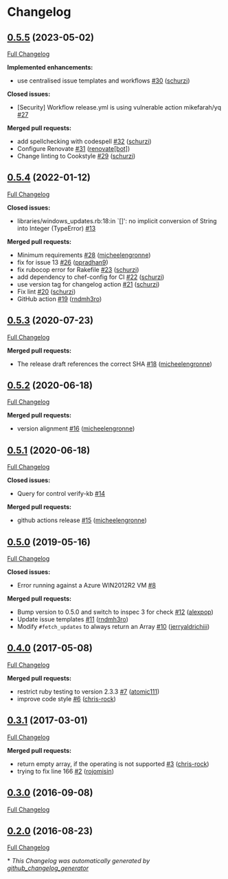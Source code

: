 # Changelog

## [0.5.5](https://github.com/dev-sec/windows-patch-baseline/tree/0.5.5) (2023-05-02)

[Full Changelog](https://github.com/dev-sec/windows-patch-baseline/compare/0.5.4...0.5.5)

**Implemented enhancements:**

- use centralised issue templates and workflows [\#30](https://github.com/dev-sec/windows-patch-baseline/pull/30) ([schurzi](https://github.com/schurzi))

**Closed issues:**

- \[Security\] Workflow release.yml is using vulnerable action mikefarah/yq [\#27](https://github.com/dev-sec/windows-patch-baseline/issues/27)

**Merged pull requests:**

- add spellchecking with codespell [\#32](https://github.com/dev-sec/windows-patch-baseline/pull/32) ([schurzi](https://github.com/schurzi))
- Configure Renovate [\#31](https://github.com/dev-sec/windows-patch-baseline/pull/31) ([renovate[bot]](https://github.com/apps/renovate))
- Change linting to Cookstyle [\#29](https://github.com/dev-sec/windows-patch-baseline/pull/29) ([schurzi](https://github.com/schurzi))

## [0.5.4](https://github.com/dev-sec/windows-patch-baseline/tree/0.5.4) (2022-01-12)

[Full Changelog](https://github.com/dev-sec/windows-patch-baseline/compare/0.5.3...0.5.4)

**Closed issues:**

- libraries/windows_updates.rb:18:in `\[\]': no implicit conversion of String into Integer \(TypeError\) [\#13](https://github.com/dev-sec/windows-patch-baseline/issues/13)

**Merged pull requests:**

- Minimum requirements [\#28](https://github.com/dev-sec/windows-patch-baseline/pull/28) ([micheelengronne](https://github.com/micheelengronne))
- fix for issue 13 [\#26](https://github.com/dev-sec/windows-patch-baseline/pull/26) ([ppradhan9](https://github.com/ppradhan9))
- fix rubocop error for Rakefile [\#23](https://github.com/dev-sec/windows-patch-baseline/pull/23) ([schurzi](https://github.com/schurzi))
- add dependency to chef-config for CI [\#22](https://github.com/dev-sec/windows-patch-baseline/pull/22) ([schurzi](https://github.com/schurzi))
- use version tag for changelog action [\#21](https://github.com/dev-sec/windows-patch-baseline/pull/21) ([schurzi](https://github.com/schurzi))
- Fix lint [\#20](https://github.com/dev-sec/windows-patch-baseline/pull/20) ([schurzi](https://github.com/schurzi))
- GitHub action [\#19](https://github.com/dev-sec/windows-patch-baseline/pull/19) ([rndmh3ro](https://github.com/rndmh3ro))

## [0.5.3](https://github.com/dev-sec/windows-patch-baseline/tree/0.5.3) (2020-07-23)

[Full Changelog](https://github.com/dev-sec/windows-patch-baseline/compare/0.5.2...0.5.3)

**Merged pull requests:**

- The release draft references the correct SHA [\#18](https://github.com/dev-sec/windows-patch-baseline/pull/18) ([micheelengronne](https://github.com/micheelengronne))

## [0.5.2](https://github.com/dev-sec/windows-patch-baseline/tree/0.5.2) (2020-06-18)

[Full Changelog](https://github.com/dev-sec/windows-patch-baseline/compare/0.5.1...0.5.2)

**Merged pull requests:**

- version alignment [\#16](https://github.com/dev-sec/windows-patch-baseline/pull/16) ([micheelengronne](https://github.com/micheelengronne))

## [0.5.1](https://github.com/dev-sec/windows-patch-baseline/tree/0.5.1) (2020-06-18)

[Full Changelog](https://github.com/dev-sec/windows-patch-baseline/compare/0.5.0...0.5.1)

**Closed issues:**

- Query for control verify-kb [\#14](https://github.com/dev-sec/windows-patch-baseline/issues/14)

**Merged pull requests:**

- github actions release [\#15](https://github.com/dev-sec/windows-patch-baseline/pull/15) ([micheelengronne](https://github.com/micheelengronne))

## [0.5.0](https://github.com/dev-sec/windows-patch-baseline/tree/0.5.0) (2019-05-16)

[Full Changelog](https://github.com/dev-sec/windows-patch-baseline/compare/0.4.0...0.5.0)

**Closed issues:**

- Error running against a Azure WIN2012R2 VM [\#8](https://github.com/dev-sec/windows-patch-baseline/issues/8)

**Merged pull requests:**

- Bump version to 0.5.0 and switch to inspec 3 for check [\#12](https://github.com/dev-sec/windows-patch-baseline/pull/12) ([alexpop](https://github.com/alexpop))
- Update issue templates [\#11](https://github.com/dev-sec/windows-patch-baseline/pull/11) ([rndmh3ro](https://github.com/rndmh3ro))
- Modify `#fetch_updates` to always return an Array [\#10](https://github.com/dev-sec/windows-patch-baseline/pull/10) ([jerryaldrichiii](https://github.com/jerryaldrichiii))

## [0.4.0](https://github.com/dev-sec/windows-patch-baseline/tree/0.4.0) (2017-05-08)

[Full Changelog](https://github.com/dev-sec/windows-patch-baseline/compare/0.3.1...0.4.0)

**Merged pull requests:**

- restrict ruby testing to version 2.3.3 [\#7](https://github.com/dev-sec/windows-patch-baseline/pull/7) ([atomic111](https://github.com/atomic111))
- improve code style [\#6](https://github.com/dev-sec/windows-patch-baseline/pull/6) ([chris-rock](https://github.com/chris-rock))

## [0.3.1](https://github.com/dev-sec/windows-patch-baseline/tree/0.3.1) (2017-03-01)

[Full Changelog](https://github.com/dev-sec/windows-patch-baseline/compare/0.3.0...0.3.1)

**Merged pull requests:**

- return empty array, if the operating is not supported [\#3](https://github.com/dev-sec/windows-patch-baseline/pull/3) ([chris-rock](https://github.com/chris-rock))
- trying to fix line 166 [\#2](https://github.com/dev-sec/windows-patch-baseline/pull/2) ([rojomisin](https://github.com/rojomisin))

## [0.3.0](https://github.com/dev-sec/windows-patch-baseline/tree/0.3.0) (2016-09-08)

[Full Changelog](https://github.com/dev-sec/windows-patch-baseline/compare/0.2.0...0.3.0)

## [0.2.0](https://github.com/dev-sec/windows-patch-baseline/tree/0.2.0) (2016-08-23)

[Full Changelog](https://github.com/dev-sec/windows-patch-baseline/compare/76c51143fdf53b2a5fa4e9c617b85ce13b0fbfc1...0.2.0)



\* *This Changelog was automatically generated by [github_changelog_generator](https://github.com/github-changelog-generator/github-changelog-generator)*
